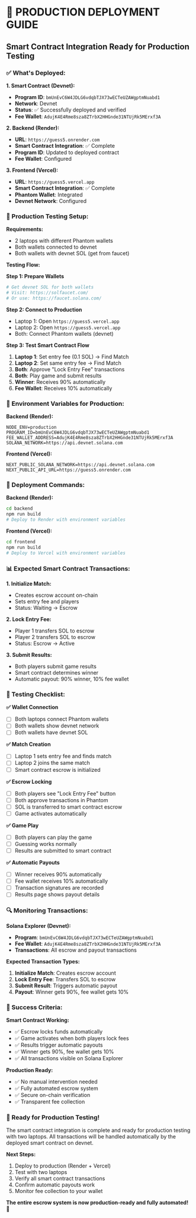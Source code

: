 # 🚀 PRODUCTION DEPLOYMENT GUIDE

## **Smart Contract Integration Ready for Production Testing**

### **✅ What's Deployed:**

**1. Smart Contract (Devnet):**
- **Program ID**: `bmUnEvC6W4JDLG6vdqbTJX73wECTeUZAWgptmNuabd1`
- **Network**: Devnet
- **Status**: ✅ Successfully deployed and verified
- **Fee Wallet**: `AdujK4E4Rme8sza8ZTrbX2HHGnde31NTUjRk5MErxf3A`

**2. Backend (Render):**
- **URL**: `https://guess5.onrender.com`
- **Smart Contract Integration**: ✅ Complete
- **Program ID**: Updated to deployed contract
- **Fee Wallet**: Configured

**3. Frontend (Vercel):**
- **URL**: `https://guess5.vercel.app`
- **Smart Contract Integration**: ✅ Complete
- **Phantom Wallet**: Integrated
- **Devnet Network**: Configured

### **🎯 Production Testing Setup:**

**Requirements:**
- 2 laptops with different Phantom wallets
- Both wallets connected to devnet
- Both wallets with devnet SOL (get from faucet)

**Testing Flow:**

**Step 1: Prepare Wallets**
```bash
# Get devnet SOL for both wallets
# Visit: https://solfaucet.com/
# Or use: https://faucet.solana.com/
```

**Step 2: Connect to Production**
- Laptop 1: Open `https://guess5.vercel.app`
- Laptop 2: Open `https://guess5.vercel.app`
- Both: Connect Phantom wallets (devnet)

**Step 3: Test Smart Contract Flow**
1. **Laptop 1**: Set entry fee (0.1 SOL) → Find Match
2. **Laptop 2**: Set same entry fee → Find Match
3. **Both**: Approve "Lock Entry Fee" transactions
4. **Both**: Play game and submit results
5. **Winner**: Receives 90% automatically
6. **Fee Wallet**: Receives 10% automatically

### **🔧 Environment Variables for Production:**

**Backend (Render):**
```env
NODE_ENV=production
PROGRAM_ID=bmUnEvC6W4JDLG6vdqbTJX73wECTeUZAWgptmNuabd1
FEE_WALLET_ADDRESS=AdujK4E4Rme8sza8ZTrbX2HHGnde31NTUjRk5MErxf3A
SOLANA_NETWORK=https://api.devnet.solana.com
```

**Frontend (Vercel):**
```env
NEXT_PUBLIC_SOLANA_NETWORK=https://api.devnet.solana.com
NEXT_PUBLIC_API_URL=https://guess5.onrender.com
```

### **🚀 Deployment Commands:**

**Backend (Render):**
```bash
cd backend
npm run build
# Deploy to Render with environment variables
```

**Frontend (Vercel):**
```bash
cd frontend
npm run build
# Deploy to Vercel with environment variables
```

### **📊 Expected Smart Contract Transactions:**

**1. Initialize Match:**
- Creates escrow account on-chain
- Sets entry fee and players
- Status: Waiting → Escrow

**2. Lock Entry Fee:**
- Player 1 transfers SOL to escrow
- Player 2 transfers SOL to escrow
- Status: Escrow → Active

**3. Submit Results:**
- Both players submit game results
- Smart contract determines winner
- Automatic payout: 90% winner, 10% fee wallet

### **🎯 Testing Checklist:**

**✅ Wallet Connection**
- [ ] Both laptops connect Phantom wallets
- [ ] Both wallets show devnet network
- [ ] Both wallets have devnet SOL

**✅ Match Creation**
- [ ] Laptop 1 sets entry fee and finds match
- [ ] Laptop 2 joins the same match
- [ ] Smart contract escrow is initialized

**✅ Escrow Locking**
- [ ] Both players see "Lock Entry Fee" button
- [ ] Both approve transactions in Phantom
- [ ] SOL is transferred to smart contract escrow
- [ ] Game activates automatically

**✅ Game Play**
- [ ] Both players can play the game
- [ ] Guessing works normally
- [ ] Results are submitted to smart contract

**✅ Automatic Payouts**
- [ ] Winner receives 90% automatically
- [ ] Fee wallet receives 10% automatically
- [ ] Transaction signatures are recorded
- [ ] Results page shows payout details

### **🔍 Monitoring Transactions:**

**Solana Explorer (Devnet):**
- **Program**: `bmUnEvC6W4JDLG6vdqbTJX73wECTeUZAWgptmNuabd1`
- **Fee Wallet**: `AdujK4E4Rme8sza8ZTrbX2HHGnde31NTUjRk5MErxf3A`
- **Transactions**: All escrow and payout transactions

**Expected Transaction Types:**
1. **Initialize Match**: Creates escrow account
2. **Lock Entry Fee**: Transfers SOL to escrow
3. **Submit Result**: Triggers automatic payout
4. **Payout**: Winner gets 90%, fee wallet gets 10%

### **🎉 Success Criteria:**

**Smart Contract Working:**
- ✅ Escrow locks funds automatically
- ✅ Game activates when both players lock fees
- ✅ Results trigger automatic payouts
- ✅ Winner gets 90%, fee wallet gets 10%
- ✅ All transactions visible on Solana Explorer

**Production Ready:**
- ✅ No manual intervention needed
- ✅ Fully automated escrow system
- ✅ Secure on-chain verification
- ✅ Transparent fee collection

### **🚀 Ready for Production Testing!**

The smart contract integration is complete and ready for production testing with two laptops. All transactions will be handled automatically by the deployed smart contract on devnet.

**Next Steps:**
1. Deploy to production (Render + Vercel)
2. Test with two laptops
3. Verify all smart contract transactions
4. Confirm automatic payouts work
5. Monitor fee collection to your wallet

**The entire escrow system is now production-ready and fully automated!** 🎯 